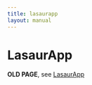 ```yaml
---
title: lasaurapp
layout: manual
---
```


LasaurApp
=========

**OLD PAGE**, see [LasaurApp](software#lasaurapp)
